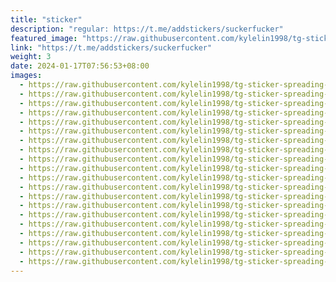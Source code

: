 ```yaml
---
title: "sticker"
description: "regular: https://t.me/addstickers/suckerfucker"
featured_image: "https://raw.githubusercontent.com/kylelin1998/tg-sticker-spreading-worldwide-images/main/img/3db08014-ff22-4a01-9e21-d546b17e37fd.jpg"
link: "https://t.me/addstickers/suckerfucker"
weight: 3
date: 2024-01-17T07:56:53+08:00
images:
  - https://raw.githubusercontent.com/kylelin1998/tg-sticker-spreading-worldwide-images/main/img/3db08014-ff22-4a01-9e21-d546b17e37fd.jpg
  - https://raw.githubusercontent.com/kylelin1998/tg-sticker-spreading-worldwide-images/main/img/e292fbd3-aca8-48bc-9fc8-1f35e2d66b47.jpg
  - https://raw.githubusercontent.com/kylelin1998/tg-sticker-spreading-worldwide-images/main/img/496a2a81-b534-4125-813a-1d44028e4b67.jpg
  - https://raw.githubusercontent.com/kylelin1998/tg-sticker-spreading-worldwide-images/main/img/c27d0b06-a078-4c25-a3b4-511ec5b8b601.jpg
  - https://raw.githubusercontent.com/kylelin1998/tg-sticker-spreading-worldwide-images/main/img/38846b40-cca6-497d-80dc-91adbbec7b88.jpg
  - https://raw.githubusercontent.com/kylelin1998/tg-sticker-spreading-worldwide-images/main/img/5089b926-74ee-47f4-b916-3c04bd4b2a90.jpg
  - https://raw.githubusercontent.com/kylelin1998/tg-sticker-spreading-worldwide-images/main/img/f19b8f8f-72ff-4ba7-b8d9-3cb7c08002b6.jpg
  - https://raw.githubusercontent.com/kylelin1998/tg-sticker-spreading-worldwide-images/main/img/66548923-fc90-4f3a-bac0-2e5c5919df8a.jpg
  - https://raw.githubusercontent.com/kylelin1998/tg-sticker-spreading-worldwide-images/main/img/07a65c6d-af49-4ad8-b65b-4964c923791e.jpg
  - https://raw.githubusercontent.com/kylelin1998/tg-sticker-spreading-worldwide-images/main/img/fb8d7275-7952-4c2e-bb70-b484fe2b3bce.jpg
  - https://raw.githubusercontent.com/kylelin1998/tg-sticker-spreading-worldwide-images/main/img/dbb81d48-36fd-4d25-bb2d-33ce5e8ee024.jpg
  - https://raw.githubusercontent.com/kylelin1998/tg-sticker-spreading-worldwide-images/main/img/24088e3f-b527-40b1-af79-3a17d9ee5a94.jpg
  - https://raw.githubusercontent.com/kylelin1998/tg-sticker-spreading-worldwide-images/main/img/cd410b1b-453e-44ae-adc8-a4619792ee58.jpg
  - https://raw.githubusercontent.com/kylelin1998/tg-sticker-spreading-worldwide-images/main/img/339dd98c-5ca7-4848-890c-6936d2acc786.jpg
  - https://raw.githubusercontent.com/kylelin1998/tg-sticker-spreading-worldwide-images/main/img/bf0b47dd-b785-40da-bb9c-24c91b740a2a.jpg
  - https://raw.githubusercontent.com/kylelin1998/tg-sticker-spreading-worldwide-images/main/img/9bb1f2e3-45fa-40ae-af3f-37a51d5f2633.jpg
  - https://raw.githubusercontent.com/kylelin1998/tg-sticker-spreading-worldwide-images/main/img/330f383f-35ee-419f-9539-5eb9d4524f14.jpg
  - https://raw.githubusercontent.com/kylelin1998/tg-sticker-spreading-worldwide-images/main/img/370373ee-add9-45ec-9d79-e97adf141d67.jpg
  - https://raw.githubusercontent.com/kylelin1998/tg-sticker-spreading-worldwide-images/main/img/aedf9b9b-e434-4a91-bd7d-53d76285939b.jpg
  - https://raw.githubusercontent.com/kylelin1998/tg-sticker-spreading-worldwide-images/main/img/ea6bbfa8-c7c6-42d4-8c1f-7e77b46353b6.jpg
---
```

